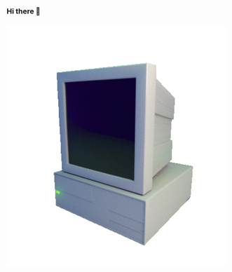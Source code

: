 ### Hi there 👋
<h3 align="center"><img src = https://github.com/brittain9/brittain9/blob/main/computer.gif width=500px></h3>
<!--
**loliamcoolbro/loliamcoolbro** is a ✨ _special_ ✨ repository because its `README.md` (this file) appears on your GitHub profile.

Here are some ideas to get you started:

- 🔭 I’m currently working on ...
- 🌱 I’m currently learning ...
- 👯 I’m looking to collaborate on ...
- 🤔 I’m looking for help with ...
- 💬 Ask me about ...
- 📫 How to reach me: ...
- 😄 Pronouns: ...
- ⚡ Fun fact: ...
-->
